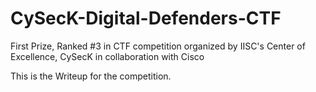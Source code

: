 # CySecK-Digital-Defenders-CTF
First Prize, Ranked #3 in CTF competition organized by IISC's Center of Excellence, CySecK in collaboration with Cisco 

This is the Writeup for the competition.


